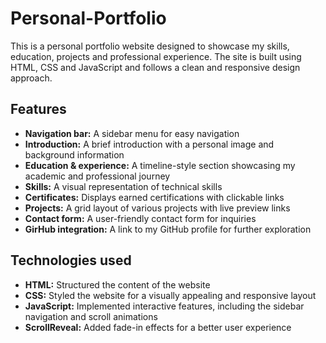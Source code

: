 # Personal-Portfolio

This is a personal portfolio website designed to showcase my skills, education, projects and professional experience. The site is built using HTML, CSS and JavaScript and follows a clean and responsive design approach.

## Features

  * **Navigation bar:** A sidebar menu for easy navigation
  * **Introduction:** A brief introduction with a personal image and background information
  * **Education & experience:** A timeline-style section showcasing my academic and professional journey
  * **Skills:** A visual representation of technical skills
  * **Certificates:** Displays earned certifications with clickable links
  * **Projects:** A grid layout of various projects with live preview links
  * **Contact form:** A user-friendly contact form for inquiries
  * **GirHub integration:** A link to my GitHub profile for further exploration

## Technologies used

  * **HTML:** Structured the content of the website
  * **CSS:** Styled the website for a visually appealing and responsive layout
  * **JavaScript:** Implemented interactive features, including the sidebar navigation and scroll animations
  * **ScrollReveal:** Added fade-in effects for a better user experience
